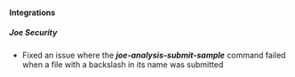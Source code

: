 
#### Integrations
##### Joe Security
- Fixed an issue where the ***joe-analysis-submit-sample*** command failed when a file with a backslash in its name was submitted

